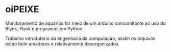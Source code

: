 # oiPEIXE
Monitoramento de aquários for meio de um arduino concomitante ao uso do Blynk, Flask e programas em Python


Trabalho introdutório da engenharia da computação, assim os arquivos estão bem amadores e relativamente desorganizados.

